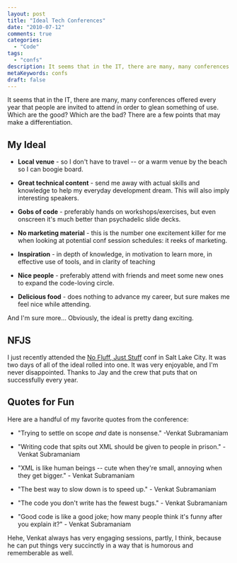 ```yaml
---
layout: post
title: "Ideal Tech Conferences"
date: "2010-07-12"
comments: true
categories:
  - "Code"
tags:
  - "confs"
description: It seems that in the IT, there are many, many conferences offered every year that people are invited to attend in order to glean something of use.  Which ar
metaKeywords: confs
draft: false
---
```


It seems that in the IT, there are many, many conferences offered every year that people are invited to attend in order to glean something of use.  Which are the good?  Which are the bad?  There are a few points that may make a differentiation.

<!--more-->

My Ideal
---------

* **Local venue** - so I don't have to travel -- or a warm venue by the beach so I can boogie board.

* **Great technical content** - send me away with actual skills and knowledge to help my everyday development dream.  This will also imply interesting speakers.

* **Gobs of code** - preferably hands on workshops/exercises, but even onscreen it's much better than psychadelic slide decks.

* **No marketing material** - this is the number one excitement killer for me when looking at potential conf session schedules: it reeks of marketing.

* **Inspiration** - in depth of knowledge, in motivation to learn more, in effective use of tools, and in clarity of teaching

* **Nice people** - preferably attend with friends and meet some new ones to expand the code-loving circle.

* **Delicious food** - does nothing to advance my career, but sure makes me feel nice while attending.

And I'm sure more...  Obviously, the ideal is pretty dang exciting.

NFJS
-------

I just recently attended the [No Fluff, Just Stuff](http://www.nofluffjuststuff.com/) conf in Salt Lake City.  It was two days of all of the ideal rolled into one.  It was very enjoyable, and I'm never disappointed.  Thanks to Jay and the crew that puts that on successfully every year.

Quotes for Fun
-----------------

Here are a handful of my favorite quotes from the conference:

* "Trying to settle on scope *and* date is nonsense." -Venkat Subramaniam

* "Writing code that spits out XML should be given to people in prison." - Venkat Subramaniam

* "XML is like human beings -- cute when they're small, annoying when they get bigger." - Venkat Subramaniam

* "The best way to slow down is to speed up." - Venkat Subramaniam

* "The code you don't write has the fewest bugs." - Venkat Subramaniam

* "Good code is like a good joke; how many people think it's funny after you explain it?" - Venkat Subramaniam

Hehe, Venkat always has very engaging sessions, partly, I think, because he can put things very succinctly in a way that is humorous and rememberable as well.

  
